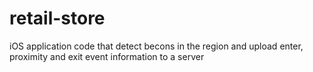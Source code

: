 # retail-store
iOS application code that detect becons in the region and upload enter, proximity and exit event information to a server
